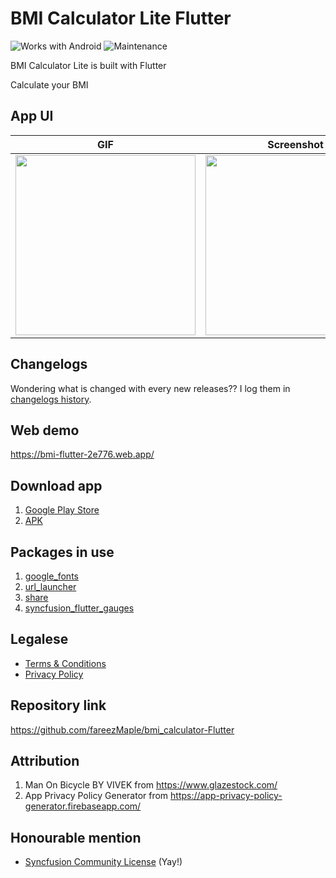 # BMI Calculator Lite Flutter

![Works with Android](https://img.shields.io/badge/Works_with-Android-green?style=flat-square)
![Maintenance](https://img.shields.io/maintenance/no/2020)

BMI Calculator Lite is built with Flutter

Calculate your BMI

## App UI

| GIF                                                                                                                                        | Screenshot                                                                                                                                 |
| ------------------------------------------------------------------------------------------------------------------------------------------ | ------------------------------------------------------------------------------------------------------------------------------------------ |
| <img src="https://user-images.githubusercontent.com/60868965/94334737-4f988280-000a-11eb-92e8-161c9655be9b.gif" heigth="512" width="288"/> | <img src="https://user-images.githubusercontent.com/60868965/94332657-8fab3580-0009-11eb-852d-269a9838c1ba.jpg" heigth="512" width="288"/> |

## Changelogs

Wondering what is changed with every new releases?? I log them in [changelogs history](https://telegra.ph/Changelogs---BMI-Calculator-Lite-07-21).

## Web demo

https://bmi-flutter-2e776.web.app/

## Download app

1. [Google Play Store](https://play.google.com/store/apps/details?id=live.iqfareez.bmicalculator)
2. [APK](https://github.com/fareezMaple/bmi_calculator-Flutter/releases)

## Packages in use

1. [google_fonts](https://pub.dev/packages/google_fonts)
2. [url_launcher](https://pub.dev/packages/url_launcher)
3. [share](https://pub.dev/packages/share)
4. [syncfusion_flutter_gauges](https://pub.dev/packages/syncfusion_flutter_gauges)

## Legalese

- [Terms & Conditions](https://telegra.ph/TC---BMI-Calculator-Lite-07-21)
- [Privacy Policy](https://telegra.ph/Privacy-Policy---BMI-Calculator-Lite-07-21)

## Repository link

https://github.com/fareezMaple/bmi_calculator-Flutter

##

## Attribution

1. Man On Bicycle BY VIVEK from https://www.glazestock.com/
2. App Privacy Policy Generator from https://app-privacy-policy-generator.firebaseapp.com/

## Honourable mention

- [Syncfusion Community License](https://www.syncfusion.com/products/communitylicense) (Yay!)
